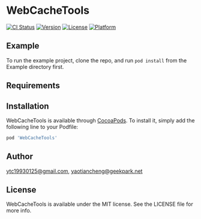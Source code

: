# WebCacheTools

[![CI Status](http://img.shields.io/travis/ytc19930125@gmail.com/WebCacheTools.svg?style=flat)](https://travis-ci.org/ytc19930125@gmail.com/WebCacheTools)
[![Version](https://img.shields.io/cocoapods/v/WebCacheTools.svg?style=flat)](http://cocoapods.org/pods/WebCacheTools)
[![License](https://img.shields.io/cocoapods/l/WebCacheTools.svg?style=flat)](http://cocoapods.org/pods/WebCacheTools)
[![Platform](https://img.shields.io/cocoapods/p/WebCacheTools.svg?style=flat)](http://cocoapods.org/pods/WebCacheTools)

## Example

To run the example project, clone the repo, and run `pod install` from the Example directory first.

## Requirements

## Installation

WebCacheTools is available through [CocoaPods](http://cocoapods.org). To install
it, simply add the following line to your Podfile:

```ruby
pod 'WebCacheTools'
```

## Author

ytc19930125@gmail.com, yaotiancheng@geekpark.net

## License

WebCacheTools is available under the MIT license. See the LICENSE file for more info.

